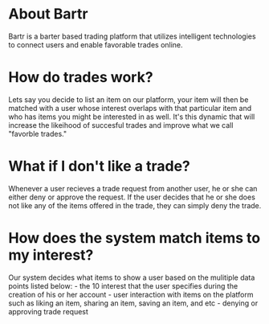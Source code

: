 # About Bartr 
Bartr is a barter based trading platform that utilizes intelligent technologies to connect users and enable favorable trades online. 

# How do trades work?
Lets say you decide to list an item on our platform, your item will then be matched with a user whose interest overlaps with that particular item and who has items you might be interested in as well. It's this dynamic that will increase the likeihood of succesful trades and improve what we call "favorble trades." 

# What if I don't like a trade? 
Whenever a user recieves a trade request from another user, he or she can either deny or approve the request. If the user decides that he or she does not like any of the items offered in the trade, they can simply deny the trade. 

# How does the system match items to my interest?
Our system decides what items to show a user based on the mulitiple data points listed below: - the 10 interest that the user specifies during the creation of his or her account - user interaction with items on the platform such as liking an item, sharing an item, saving an item, and etc - denying or approving trade request